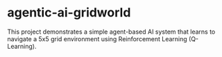 # agentic-ai-gridworld
This project demonstrates a simple agent-based AI system that learns to navigate a 5x5 grid environment using Reinforcement Learning (Q-Learning).
